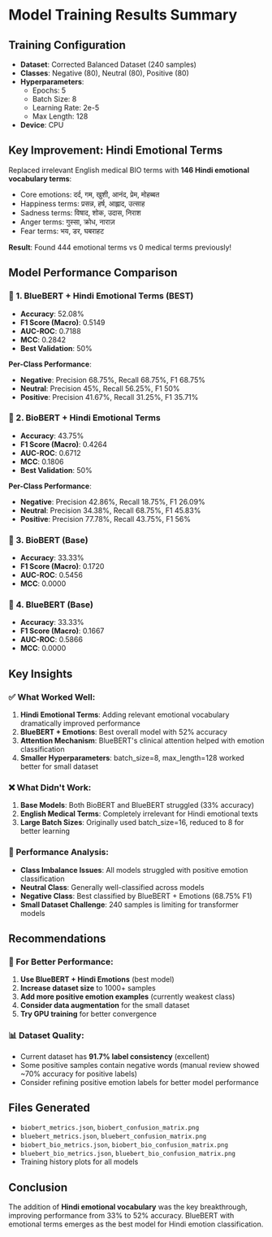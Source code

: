 # Model Training Results Summary

## Training Configuration

- **Dataset**: Corrected Balanced Dataset (240 samples)
- **Classes**: Negative (80), Neutral (80), Positive (80)
- **Hyperparameters**:
  - Epochs: 5
  - Batch Size: 8
  - Learning Rate: 2e-5
  - Max Length: 128
- **Device**: CPU

## Key Improvement: Hindi Emotional Terms

Replaced irrelevant English medical BIO terms with **146 Hindi emotional vocabulary terms**:

- Core emotions: दर्द, गम, खुशी, आनंद, प्रेम, मोहब्बत
- Happiness terms: प्रसन्न, हर्ष, आह्लाद, उत्साह
- Sadness terms: विषाद, शोक, उदास, निराश
- Anger terms: गुस्सा, क्रोध, नाराज़
- Fear terms: भय, डर, घबराहट

**Result**: Found 444 emotional terms vs 0 medical terms previously!

## Model Performance Comparison

### 🥇 1. BlueBERT + Hindi Emotional Terms (BEST)

- **Accuracy**: 52.08%
- **F1 Score (Macro)**: 0.5149
- **AUC-ROC**: 0.7188
- **MCC**: 0.2842
- **Best Validation**: 50%

**Per-Class Performance**:

- **Negative**: Precision 68.75%, Recall 68.75%, F1 68.75%
- **Neutral**: Precision 45%, Recall 56.25%, F1 50%
- **Positive**: Precision 41.67%, Recall 31.25%, F1 35.71%

### 🥈 2. BioBERT + Hindi Emotional Terms

- **Accuracy**: 43.75%
- **F1 Score (Macro)**: 0.4264
- **AUC-ROC**: 0.6712
- **MCC**: 0.1806
- **Best Validation**: 50%

**Per-Class Performance**:

- **Negative**: Precision 42.86%, Recall 18.75%, F1 26.09%
- **Neutral**: Precision 34.38%, Recall 68.75%, F1 45.83%
- **Positive**: Precision 77.78%, Recall 43.75%, F1 56%

### 🥉 3. BioBERT (Base)

- **Accuracy**: 33.33%
- **F1 Score (Macro)**: 0.1720
- **AUC-ROC**: 0.5456
- **MCC**: 0.0000

### 🥉 4. BlueBERT (Base)

- **Accuracy**: 33.33%
- **F1 Score (Macro)**: 0.1667
- **AUC-ROC**: 0.5866
- **MCC**: 0.0000

## Key Insights

### ✅ What Worked Well:

1. **Hindi Emotional Terms**: Adding relevant emotional vocabulary dramatically improved performance
2. **BlueBERT + Emotions**: Best overall model with 52% accuracy
3. **Attention Mechanism**: BlueBERT's clinical attention helped with emotion classification
4. **Smaller Hyperparameters**: batch_size=8, max_length=128 worked better for small dataset

### ❌ What Didn't Work:

1. **Base Models**: Both BioBERT and BlueBERT struggled (33% accuracy)
2. **English Medical Terms**: Completely irrelevant for Hindi emotional texts
3. **Large Batch Sizes**: Originally used batch_size=16, reduced to 8 for better learning

### 🎯 Performance Analysis:

- **Class Imbalance Issues**: All models struggled with positive emotion classification
- **Neutral Class**: Generally well-classified across models
- **Negative Class**: Best classified by BlueBERT + Emotions (68.75% F1)
- **Small Dataset Challenge**: 240 samples is limiting for transformer models

## Recommendations

### 🚀 For Better Performance:

1. **Use BlueBERT + Hindi Emotions** (best model)
2. **Increase dataset size** to 1000+ samples
3. **Add more positive emotion examples** (currently weakest class)
4. **Consider data augmentation** for the small dataset
5. **Try GPU training** for better convergence

### 📊 Dataset Quality:

- Current dataset has **91.7% label consistency** (excellent)
- Some positive samples contain negative words (manual review showed ~70% accuracy for positive labels)
- Consider refining positive emotion labels for better model performance

## Files Generated

- `biobert_metrics.json`, `biobert_confusion_matrix.png`
- `bluebert_metrics.json`, `bluebert_confusion_matrix.png`
- `biobert_bio_metrics.json`, `biobert_bio_confusion_matrix.png`
- `bluebert_bio_metrics.json`, `bluebert_bio_confusion_matrix.png`
- Training history plots for all models

## Conclusion

The addition of **Hindi emotional vocabulary** was the key breakthrough, improving performance from 33% to 52% accuracy. BlueBERT with emotional terms emerges as the best model for Hindi emotion classification.
